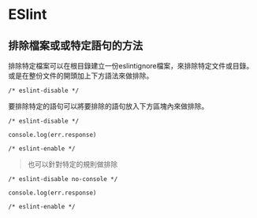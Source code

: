 ESlint
===

## 排除檔案或或特定語句的方法

排除特定檔案可以在根目錄建立一份eslintignore檔案，來排除特定文件或目錄。或是在整份文件的開頭加上下方語法來做排除。  
```
/* eslint-disable */
```  

要排除特定的語句可以將要排除的語句放入下方區塊內來做排除。
```
/* eslint-disable */

console.log(err.response)

/* eslint-enable */
```
> 也可以針對特定的規則做排除
```
/* eslint-disable no-console */

console.log(err.response)

/* eslint-enable */
```
